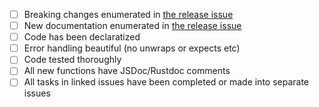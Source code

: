 - [ ] Breaking changes enumerated in [the release issue](https://github.com/demergent-labs/azle/issues/2053)
- [ ] New documentation enumerated in [the release issue](https://github.com/demergent-labs/azle/issues/2053)
- [ ] Code has been declaratized
- [ ] Error handling beautiful (no unwraps or expects etc)
- [ ] Code tested thoroughly
- [ ] All new functions have JSDoc/Rustdoc comments
- [ ] All tasks in linked issues have been completed or made into separate issues
